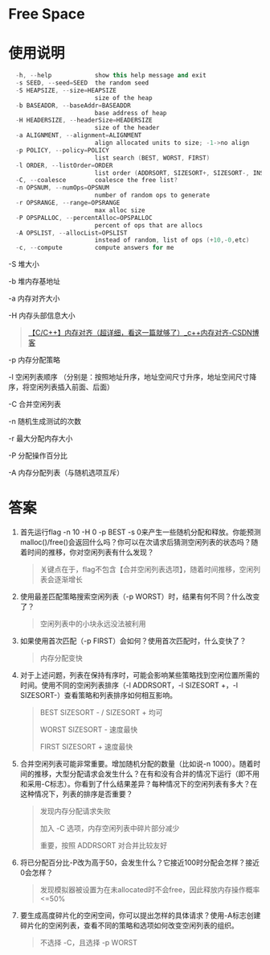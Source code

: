 # Free Space

# 使用说明

```cpp
  -h, --help            show this help message and exit
  -s SEED, --seed=SEED  the random seed
  -S HEAPSIZE, --size=HEAPSIZE
                        size of the heap
  -b BASEADDR, --baseAddr=BASEADDR
                        base address of heap
  -H HEADERSIZE, --headerSize=HEADERSIZE
                        size of the header
  -a ALIGNMENT, --alignment=ALIGNMENT
                        align allocated units to size; -1->no align
  -p POLICY, --policy=POLICY
                        list search (BEST, WORST, FIRST)
  -l ORDER, --listOrder=ORDER
                        list order (ADDRSORT, SIZESORT+, SIZESORT-, INSERT-FRONT, INSERT-BACK)
  -C, --coalesce        coalesce the free list?
  -n OPSNUM, --numOps=OPSNUM
                        number of random ops to generate
  -r OPSRANGE, --range=OPSRANGE
                        max alloc size
  -P OPSPALLOC, --percentAlloc=OPSPALLOC
                        percent of ops that are allocs
  -A OPSLIST, --allocList=OPSLIST
                        instead of random, list of ops (+10,-0,etc)
  -c, --compute         compute answers for me
```

-S 堆大小

-b 堆内存基地址

-a 内存对齐大小

-H 内存头部信息大小

> [【C/C++】内存对齐（超详细，看这一篇就够了）_c++内存对齐-CSDN博客](https://blog.csdn.net/weixin_48896613/article/details/127371045)

-p  内存分配策略

-l 空闲列表顺序 （分别是：按照地址升序，地址空间尺寸升序，地址空间尺寸降序，将空闲列表插入前面、后面）

-C 合并空闲列表

-n 随机生成测试的次数

-r 最大分配内存大小

-P 分配操作百分比

-A 内存分配列表（与随机选项互斥）

# 答案

1. 首先运行flag -n 10 -H 0 -p BEST -s 0来产生一些随机分配和释放。你能预测malloc()/free()会返回什么吗？你可以在次请求后猜测空闲列表的状态吗？随着时间的推移，你对空闲列表有什么发现？

    > 关键点在于，flag不包含【合并空闲列表选项】，随着时间推移，空闲列表会逐渐增长
    >
2. 使用最差匹配策略搜索空闲列表（-p WORST）时，结果有何不同？什么改变了？

    > 空闲列表中的小块永远没法被利用
    >
3. 如果使用首次匹配（-p FIRST）会如何？使用首次匹配时，什么变快了？

    > 内存分配变快
    >
4. 对于上述问题，列表在保持有序时，可能会影响某些策略找到空闲位置所需的时间。使用不同的空闲列表排序（-l ADDRSORT，-l SIZESORT +，-l SIZESORT-）查看策略和列表排序如何相互影响。

    > BEST SIZESORT - / SIZESORT + 均可
    >
    > WORST SIZESORT - 速度最快
    >
    > FIRST SIZESORT + 速度最快
    >
5. 合并空闲列表可能非常重要。增加随机分配的数量（比如说-n 1000）。随着时间的推移，大型分配请求会发生什么？在有和没有合并的情况下运行（即不用和采用-C标志）。你看到了什么结果差异？每种情况下的空闲列表有多大？在这种情况下，列表的排序是否重要？

    > 发现内存分配请求失败
    >
    > 加入 -C 选项，内存空闲列表中碎片部分减少
    >
    > 重要，按照 ADDRSORT 对合并比较友好
    >

6. 将已分配百分比-P改为高于50，会发生什么？它接近100时分配会怎样？接近0会怎样？

    > 发现模拟器被设置为在未allocated时不会free，因此释放内存操作概率<=50%
    >
7. 要生成高度碎片化的空闲空间，你可以提出怎样的具体请求？使用-A标志创建碎片化的空闲列表，查看不同的策略和选项如何改变空闲列表的组织。

    > 不选择 -C，且选择 -p WORST
    >
